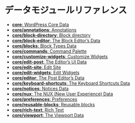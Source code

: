 <!--
# Data Module Reference
 -->
# データモジュールリファレンス
<!-- 
-   [**core**: WordPress Core Data](/docs/reference-guides/data/data-core.md)
-   [**core/annotations**: Annotations](/docs/reference-guides/data/data-core-annotations.md)
-   [**core/block-directory**: Block directory](/docs/reference-guides/data/data-core-block-directory.md)
-   [**core/block-editor**: The Block Editor’s Data](/docs/reference-guides/data/data-core-block-editor.md)
-   [**core/blocks**: Block Types Data](/docs/reference-guides/data/data-core-blocks.md)
-   [**core/commands**: Command Palette](/docs/reference-guides/data/data-core-commands.md)
-   [**core/customize-widgets**: Customize Widgets](/docs/reference-guides/data/data-core-customize-widgets.md)
-   [**core/edit-post**: The Editor’s UI Data](/docs/reference-guides/data/data-core-edit-post.md)
-   [**core/edit-site**: Edit Site](/docs/reference-guides/data/data-core-edit-site.md)
-   [**core/edit-widgets**: Edit Widgets](/docs/reference-guides/data/data-core-edit-widgets.md)
-   [**core/editor**: The Post Editor’s Data](/docs/reference-guides/data/data-core-editor.md)
-   [**core/keyboard-shortcuts**: The Keyboard Shortcuts Data](/docs/reference-guides/data/data-core-keyboard-shortcuts.md)
-   [**core/notices**: Notices Data](/docs/reference-guides/data/data-core-notices.md)
-   [**core/nux**: The NUX (New User Experience) Data](/docs/reference-guides/data/data-core-nux.md)
-   [**core/preferences**: Preferences](/docs/reference-guides/data/data-core-preferences.md)
-   [**core/reusable-blocks**: Reusable blocks](/docs/reference-guides/data/data-core-reusable-blocks.md)
-   [**core/rich-text**: Rich Text](/docs/reference-guides/data/data-core-rich-text.md)
-   [**core/viewport**: The Viewport Data](/docs/reference-guides/data/data-core-viewport.md)
 -->

-   [**core**: WordPress Core Data](https://developer.wordpress.org/block-editor/reference-guides/data/data-core/)
-   [**core/annotations**: Annotations](https://developer.wordpress.org/block-editor/reference-guides/data/data-core-annotations/)
-   [**core/block-directory**: Block directory](https://developer.wordpress.org/block-editor/reference-guides/data/data-core-block-directory/)
-   [**core/block-editor**: The Block Editor’s Data](https://developer.wordpress.org/block-editor/reference-guides/data/data-core-block-editor/)
-   [**core/blocks**: Block Types Data](https://developer.wordpress.org/block-editor/reference-guides/data/data-core-blocks/)
-   [**core/commands**: Command Palette](https://developer.wordpress.org/block-editor/reference-guides/data/data-core-commands/)
-   [**core/customize-widgets**: Customize Widgets](https://developer.wordpress.org/block-editor/reference-guides/data/data-core-customize-widgets/)
-   [**core/edit-post**: The Editor’s UI Data](https://developer.wordpress.org/block-editor/reference-guides/data/data-core-edit-post/)
-   [**core/edit-site**: Edit Site](https://developer.wordpress.org/block-editor/reference-guides/data/data-core-edit-site/)
-   [**core/edit-widgets**: Edit Widgets](https://developer.wordpress.org/block-editor/reference-guides/data/data-core-edit-widgets/)
-   [**core/editor**: The Post Editor’s Data](https://developer.wordpress.org/block-editor/reference-guides/data/data-core-editor/)
-   [**core/keyboard-shortcuts**: The Keyboard Shortcuts Data](https://developer.wordpress.org/block-editor/reference-guides/data/data-core-keyboard-shortcuts/)
-   [**core/notices**: Notices Data](https://developer.wordpress.org/block-editor/reference-guides/data/data-core-notices/)
-   [**core/nux**: The NUX (New User Experience) Data](https://developer.wordpress.org/block-editor/reference-guides/data/data-core-nux)
-   [**core/preferences**: Preferences](https://developer.wordpress.org/block-editor/reference-guides/data/data-core-preferences/)
-   [**core/reusable-blocks**: Reusable blocks](https://developer.wordpress.org/block-editor/reference-guides/data/data-core-reusable-blocks/)
-   [**core/rich-text**: Rich Text](https://developer.wordpress.org/block-editor/reference-guides/data/data-core-rich-text/)
-   [**core/viewport**: The Viewport Data](https://developer.wordpress.org/block-editor/reference-guides/data/data-core-viewport/)

